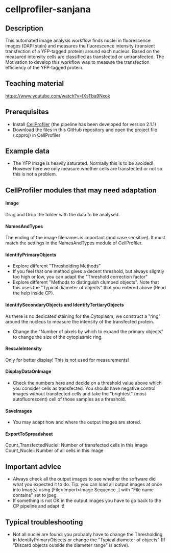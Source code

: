# cellprofiler-sanjana

## Description

This automated image analysis workflow finds nuclei in fluorescence images (DAPI stain) and measures the fluorescence intensity (transient transfection of a YFP-tagged protein) around each nucleus. Based on the measured intensity cells are classified as transfected or untransfected. The Motivation to develop this workflow was to measure the transfection efficiency of the YFP-tagged protein.

## Teaching material

https://www.youtube.com/watch?v=IXsTba9Nxok


## Prerequisites

- Install [CellProfiler](http://www.cellprofiler.org/) (the pipeline has been developed for version 2.1.1)
- Download the files in this GitHub repository and open the project file (.cpproj) in CellProfiler


## Example data

- The YFP image is heavily saturated. Normally this is to be avoided! However here we only measure whether cells are transfected or not so this is not a problem.


## CellProfiler modules that may need adaptation

#### Image 

Drag and Drop the folder with the data to be analysed.


#### NamesAndTypes 

The ending of the image filenames is important (and case sensitive). It must match the settings in the NamesAndTypes module of CellProfiler.

#### IdentifyPrimaryObjects

- Explore different "Thresholding Methods"
- If you feel that one method gives a decent threshold, but always slightly too high or low, you can adapt the "Threshold correction factor"
- Explore different "Methods to distinguish clumped objects". Note that this uses the "Typical diameter of objects" that you entered above (Read the help inside CP).

#### IdentifySecondaryObjects and IdentifyTertiaryObjects

As there is no dedicated staining for the Cytoplasm, we construct a "ring" around the nucleus to measure the intensity of the transfected protein.

- Change the "Number of pixels by which to expand the primary objects" to change the size of the cytoplasmic ring.

#### RescaleIntensity

Only for better display! This is not used for measurements!


#### DisplayDataOnImage

- Check the numbers here and decide on a threshold value above which you consider cells as transfected. You should have negative control images without transfected cells and take the "brightest" (most autofluorescent) cell of those samples as a threshold.


#### SaveImages

- You may adapt how and where the output images are stored.


#### ExportToSpreadsheet

Count_TransfectedNuclei: Number of transfected cells in this image
Count_Nuclei: Number of all cells in this image


## Important advice

- Always check all the output images to see whether the software did what you expected it to do. Tip: you can load all output images at once into ImageJ using [File>Import>Image Sequence..] with "File name contains" set to jpeg.
- If something is not OK in the output images you have to go back to the CP pipeline and adapt it!

## Typical troubleshooting 

- Not all nuclei are found: you probably have to change the Thresholding in IdentifyPrimaryObjects or change the "Typical diameter of objects" (If "Discard objects outside the diameter range" is active).
